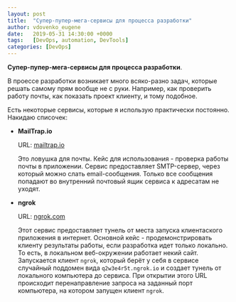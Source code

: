 ```yaml
---
layout: post
title:  "Супер-пупер-мега-сервисы для процесса разработки"
author: vdovenko_eugene
date:   2019-05-31 14:30:00 +0000
tags:   [DevOps, automation, DevTools]
categories: [DevOps]
---
```


__Супер-пупер-мега-сервисы для процесса разработки__.

В проессе разработки возникает много всяко-разно задач, которые решать самому прям вообще не с руки.
Например, как проверить работу почты, как показать проект клиенту, и тому подобное.

Есть некоторые сервисы, которые я использую практически постоянно. Накидаю списочек:

- __MailTrap.io__

  URL: [mailtrap.io](https://mailtrap.io/)
  
  Это ловушка для почты. Кейс для использования - проверка работы почты в приложении. Сервис предоставляет
  SMTP-сервер, через который можно слать email-сообщения. Только все сообщения попадают во внутренний 
  почтовый ящик сервиса к адресатам не уходят.  

- __ngrok__

  URL: [ngrok.com](https://ngrok.com/) 
  
  Этот сервис предоставляет тунель от места запуска клиентаского приложения в интернет. Основной кейс -
  продемонстрировать клиенту результаты работы, если разработка идет только локально. То есть, в
  локальном веб-окружении работает некий сайт. Запускается клиент `ngrok`, который берёт у себя в сервисе
  случайный поддомен вида `q2w3e4r5t.ngrok.io` и создает тунель от локального компьютера до сервиса.
  При открытии этого URL происходит перенаправление запроса на заданный порт компьютера, на котором 
  запущен клиент `ngrok`.  